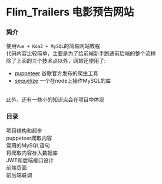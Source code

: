 Flim_Trailers 电影预告网站
===
### 简介
使用`Vue + Koa2 + MySQL`的简易网站教程<br>
代码内容比较简单，主要是为了给前端新手跑通前后端的整个流程<br>
除了上面的三个技术点以外，网站还使用了:<br>
* [puppeteer](https://github.com/GoogleChrome/puppeteer) 谷歌官方发布的爬虫工具
* [sequelize](https://github.com/sequelize/sequelize) 一个在node上操作MySQL的库
<br>
此外，还有一些小的知识点会在项目中体现

### 目录
项目结构和起步<br>
puppeteer爬取内容<br>
常用的MySQL语句<br>
将爬取内容存入数据库<br>
JWT和后端接口设计<br>
前端页面<br>
前后端联调<br>

